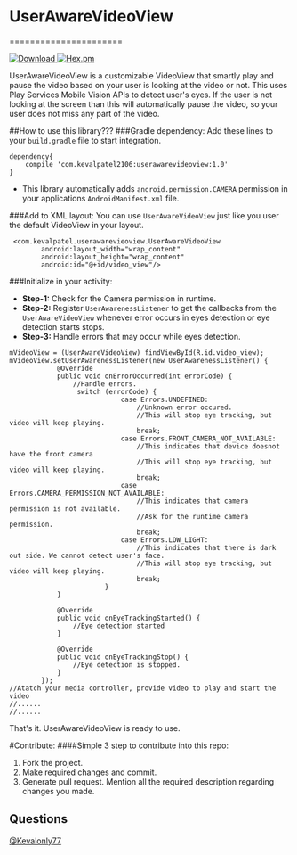 # UserAwareVideoView
======================

[ ![Download](https://api.bintray.com/packages/kevalpatel2106/maven/user-aware-videoview/images/download.svg) ](https://bintray.com/kevalpatel2106/maven/user-aware-videoview/_latestVersion) [![Hex.pm](https://img.shields.io/hexpm/l/plug.svg)](https://github.com/kevalpatel2106/UserAwareVideoView)

UserAwareVideoView is a customizable VideoView that smartly play and pause the video based on your user is looking at the video or not. This uses Play Services Mobile Vision APIs to detect user's eyes. If the user is not looking at the screen than this will automatically pause the video, so your user does not miss any part of the video.

##How to use this library???
###Gradle dependency:
Add these lines to your `build.gradle` file to start integration. 

```
dependency{
    compile 'com.kevalpatel2106:userawarevideoview:1.0'
}
```

- This library automatically adds `android.permission.CAMERA` permission in your applications `AndroidManifest.xml` file.

###Add to XML layout:
You can use `UserAwareVideoView` just like you user the default VideoView in your layout. 
```
 <com.kevalpatel.userawarevieoview.UserAwareVideoView
        android:layout_width="wrap_content"
        android:layout_height="wrap_content"
        android:id="@+id/video_view"/>
```

###Initialize in your activity:
- **Step-1:** Check for the Camera permission in runtime.
- **Step-2:** Register `UserAwarenessListener` to get the callbacks from the `UserAwareVideoView` whenever error occurs in eyes detection or eye detection starts stops.
- **Step-3:** Handle errors that may occur while eyes detection. 
```
mVideoView = (UserAwareVideoView) findViewById(R.id.video_view);
mVideoView.setUserAwarenessListener(new UserAwarenessListener() {
            @Override
            public void onErrorOccurred(int errorCode) {
                //Handle errors.
                 switch (errorCode) {
                            case Errors.UNDEFINED:
                                //Unknown error occured. 
                                //This will stop eye tracking, but video will keep playing.
                                break;
                            case Errors.FRONT_CAMERA_NOT_AVAILABLE:
                                //This indicates that device doesnot have the front camera
                                //This will stop eye tracking, but video will keep playing.
                                break;
                            case Errors.CAMERA_PERMISSION_NOT_AVAILABLE:
                                //This indicates that camera permission is not available.
                                //Ask for the runtime camera permission.
                                break;
                            case Errors.LOW_LIGHT:
                                //This indicates that there is dark out side. We cannot detect user's face.
                                //This will stop eye tracking, but video will keep playing.
                                break;
                        }
            }

            @Override
            public void onEyeTrackingStarted() {
                //Eye detection started
            }

            @Override
            public void onEyeTrackingStop() {
                //Eye detection is stopped.
            }
        });
//Atatch your media controller, provide video to play and start the video
//......
//......
```

That's it. UserAwareVideoView is ready to use.

#Contribute:
####Simple 3 step to contribute into this repo:

1. Fork the project. 
2. Make required changes and commit. 
3. Generate pull request. Mention all the required description regarding changes you made.

## Questions
[@Kevalonly77](https://twitter.com/Kevalonly77)
